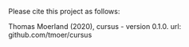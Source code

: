 Please cite this project as follows:

Thomas Moerland (2020),  cursus - version 0.1.0. url: github.com/tmoer/cursus
